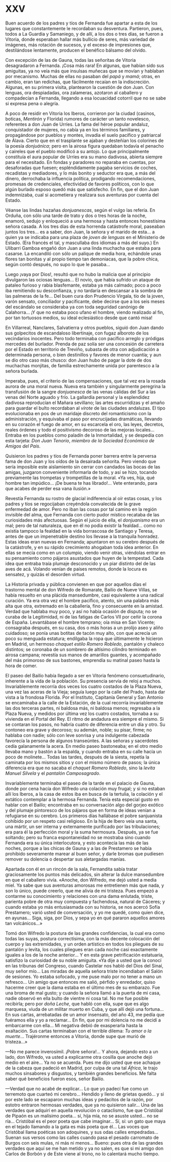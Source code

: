 # XXV

Buen acuerdo de los padres y tíos de Fernanda fue apartar a esta de los lugares
que constantemente le recordaban su desventura. Partieron, pues, todos a La
Guardia y Samaniego, y de allí, a los dos o tres días, se fueron a Vitoria,
donde esperaban hallar más bullicio de seres, más variedad de imágenes, más
rotación de sucesos, y el exceso de impresiones que, destilándose lentamente,
producen el benéfico bálsamo del olvido.

Con excepción de las de Gauna, todas las señoritas de Vitoria desagradaron
a Fernanda. ¡Cosa más rara! En algunas, que habían sido sus amiguitas, ya no
veía más que insulsas muñecas que se movían y hablaban por mecanismo. Muchas de
ellas no pasaban del *papá* y *mamá*; otras, en cambio, eran tan redichas, que
fácilmente recaían en la indiscreción. Algunas, en su primera visita,
plantearon la cuestión de don Juan. Con lenguas, ora despiadadas, ora
zalameras, azotaron al caballero y compadecían a Fernanda, llegando a esa
locuacidad cotorril que no se sabe si expresa pena o alegría.

A poco de residir en Vitoria los Iberos, corrieron por la ciudad (casinos,
boticas, *Mentirón* y Florida) rumores de carácter un tanto novelesco,
referentes a don Juan de Urríes. La fama del héroe popular andaluz,
conquistador de mujeres, no cabía ya en los términos familiares, y propagándose
por pueblos y montes, invadía el suelo pacífico y patriarcal de Álava. Cierto
que en el trasplante se ajaban y desteñían los colorines de la poesía
*donjuánica*; pero en la airosa figura quedaban todavía el penacho y caireles
que el pueblo modificó a su antojo. Lo que principalmente constituía el aura
popular de Urríes era su mano dadivosa, abierta siempre para el necesitado. En
fondas y paradores no reparaba en cuentas, por desaforadas que fuesen;
espléndidamente pagaba servicios de coches, recadistas y mediadores, y lo más
bonito y seductor era que, a más del dinero, derrochaba la influencia política,
prodigando recomendaciones, promesas de credenciales, efectividad de favores
políticos, con lo que algún burlado esposo quedó más que satisfecho. En fin,
que el don Juan indemnizaba, cual si acometiera y realizara sus aventuras por
cuenta del Estado.

Véanse las lindas hazañas *donjuanescas*, según el vulgo las refería. En
Orduña, con sólo una tarde de trato y dos o tres horas de la noche, enamoró,
sedujo y enloqueció a una hermosa y hasta entonces honestísima señora casada.
A los tres días de esta horrenda catástrofe moral, paseaban juntos los tres...
es a saber, don Juan, la señora y el marido de esta... a quien ya se indicaba
para una plaza de *joven de lenguas* en el Ministerio de Estado. (Era francés
el tal, y mascullaba dos idiomas a más del suyo.) En Ulibarri Gamboa engañó don
Juan a una linda muchacha que estaba para casarse. La encandiló con sólo un
palique de media hora, echándole unas flores tan bonitas y al propio tiempo tan
demoniacas, que la pobre chica, según contó después, no supo lo que le
pasaba...

Luego ¡vaya por Dios!, resultó que no hubo la malicia que al principio
divulgaron las ociosas lenguas... El novio, que había sufrido un ataque de
pataleo furioso y rabia blasfemante, estaba ya más calmado; poco a poco iba
remitiendo su desconfianza, y no tardaría en descansar a la sombra de las
palmeras de la fe... Del buen cura don Prudencio Virgala, tío de la joven,
varón sensato, conciliador y pacificante, debe decirse que a los seis meses del
escándalo se consideraba ya con toda seguridad canónigo de Calahorra... ¡Y que
no estaba poco ufano el hombre, viendo realizado al fin, por tan tortuosos
medios, su ideal eclesiástico desde que cantó misa!

En Villarreal, Nanclares, Salvatierra y otros pueblos, siguió don Juan dando
sus golpecitos de escandaloso libertinaje, con fugaz alboroto de los
vecindarios inocentes. Pero todo terminaba con pacífico arreglo y pródigas
mercedes del burlador. Prenda de paz solía ser una concesión de carretera por
el Estado en territorio de Treviño, subasta de otra con adjudicación
a determinada persona, o bien destinillos y favores de menor cuantía; y aun se
dio otro caso más chusco: don Juan hubo de pagar la dote de dos muchachas
monjitas, de familia estrechamente unida por parentesco a la señora burlada.

Imperaba, pues, el criterio de las compensaciones, que tal vez era la rosada
aurora de una moral nueva. Nueva era también y singularmente peregrina la
transfusión de la sangre *donjuanesca* de las venas cálidas del Sur a las venas
del Norte aguado y frío. La gallardía personal y la esplendidez dadivosa
reproducían el Mañara sevillano; las artes escurridizas y el amaño para guardar
el bulto recordaban al *virote* de las ciudades andaluzas. El tipo evolucionaba
en pos de un maridaje discreto del romanticismo con la administración,
y esquivaba el paso por encrucijadas dramáticas, llevando en su corazón el
fuego de amor, en su escarcela el oro, las leyes, decretos, reales órdenes
y todo el positivismo decoroso de las mejoras locales... Entraba en los pueblos
como paladín de la Inmortalidad, y se despedía con esta tarjeta: *Don Juan
Tenorio*, *miembro de la Sociedad Económica de Amigos del País*.

Quisieron los padres y tíos de Fernanda poner barrera entre la perversa fama de
don Juan y los oídos de la desairada señorita. Pero viendo que sería imposible
este aislamiento sin cerrar con candados las bocas de las amigas, juzgaron
conveniente informarla de todo, y así se hizo, tocando previamente las
trompetas y trompetillas de la moral. «Ya ves, hija, qué hombre tan impúdico...
¡De buena te has librado!... Vete enterando, para que acabes de perder esa vana
ilusión.»

Revestía Fernanda su rostro de glacial indiferencia al oír estas cosas, y los
padres y tíos se regocijaban creyéndola convalecida de la grave enfermedad de
amor. Pero no iban las cosas por tal camino en la región invisible del alma,
que Fernanda con cierto pudor místico recataba de las curiosidades más
afectuosas. Según el juicio de ella, el *donjuanismo* era un mal; pero de tal
naturaleza, que en él no podía existir la fealdad... como no existía tampoco la
fealdad en la vida borrascosa de Santiago y Teresa, antes de que un
impenetrable destino los llevase a la tranquila honradez. Estas ideas eran
nuevas en Fernanda; apuntaron en su cerebro después de la catástrofe, y en su
rápido crecimiento ahogaban toda idea anterior. En ellas se mecía como en un
columpio, viendo venir otras, viéndolas entrar en su pensamiento como pájaros
asustados que huyen de la tempestad. Cada idea que entraba traía plumaje
desconocido y un piar distinto del de las aves de acá. Volando venían de países
remotos, donde la locura es sensatez, y quizás el desorden virtud.

La Historia privada y pública convienen en que por aquellos días el trastorno
mental de don Wifredo de Romarate, Bailío de Nueve Villas, se había resuelto en
una plácida mansedumbre, casi equivalente a una radical curación. Ya era otra
vez el hombre pacífico, atento, sin una palabra más alta que otra, extremado en
la caballería, fino y consecuente en la amistad. Verdad que hablaba muy poco,
y así no había ocasión de disputa; no se curaba de la Legitimidad, ni de las
fatigas de Carlos VII por ceñir la corona de España.  Levantábase el hombre
temprano; oía misa en San Vicente; consagraba después, en su casa, dos o más
horas a un prolijo aseo y aliño cuidadoso; se ponía unas botitas de tacón muy
alto, con que acrecía un poco su menguada estatura; endilgaba la ropa que
últimamente le hicieron en Madrid, un hermoso *chaquet estilo Romero Robledo*,
pantalón y chaleco distintos; se coronaba de un sombrero de altísimo cilindro
terminado en airosa campana; revestía sus manos de amarillos guantes,
y acompañado del más primoroso de sus bastones, emprendía su matinal paseo
hasta la hora de comer.

El paseo del Bailío había llegado a ser en Vitoria fenómeno consuetudinario,
inherente a la vida de la población. Su presencia servía de reloj a muchos.
Invariablemente recorría dos veces los cuatro costados de la Plaza Nueva, una
vez las aceras de la Vieja; seguía luego por la calle del Prado, hasta dar
vista a la frondosa Florida. Por el Instituto, Capitanía General y San Antonio
se encaminaba a la calle de la Estación, de la cual recorría invariablemente
las dos terceras partes, ni baldosa más, ni baldosa menos; regresaba a la Plaza
Nueva, y medidos por última vez los cuatro costados, tornaba a su vivienda en
el Portal del Rey. El ritmo de andadura era siempre el mismo. Si se contaran
los pasos, no habría cuatro de diferencia entre un día y otro. Su contoneo era
grave y decoroso; su ademán, noble; su pisar, firme; no hablaba con nadie; sólo
con leve sonrisa y una indulgente cabezada favorecía la persona de algunos
transeúntes. A las señoras y sacerdotes cedía galanamente la acera. En medio
paseo bastoneaba; en el otro medio llevaba mano y bastón a la espalda, y cuando
entraba en su calle hacía un poco de molinete... Todas las tardes, después de
la siesta, repetía la caminata por los mismos sitios y con el mismo número de
pasos; la única diferencia era que no sacaba el *chaquet Romero Robledo*, sino
la *levita Manuel Silvela* y el *pantalón Camposagrado*.

Invariablemente terminaba el paseo de la tarde en el palacio de Gauna, donde
por cena hacía don Wifredo una colación muy frugal; y si no estaban allí los
Iberos, a la casa de estos iba en busca de la tertulia, la colación y el
extático contemplar a la hermosa Fernanda. Tenía esta especial gusto en hablar
con el Bailío; encontraba en su conversación algo del gorjeo exótico y del
plumaje pintoresco de los pájaros que en forma de ideas venían a refugiarse en
su cerebro. Los primeros días hallábase el pobre sanjuanista cohibido por un
respeto casi religioso. En la hija de Ibero veía una santa, una mártir, un ser
interna y externamente purificado por las tribulaciones; era para él la
perfección moral y la suma hermosura. Después, ya se fue soltando; pero su
franca espontaneidad no se mostraba sino cuando Fernanda era su única
interlocutora, y esto acontecía las más de las noches, porque a las chicas de
Gauna y a las de Prestamero se había prohibido severamente marear al buen
señor, y darle bromas que pudiesen remover su dolencia o despertar sus
aletargadas manías.

Apartada con él en un rincón de la sala, Fernandita sabía tratar graciosamente
los puntos más delicados, sin alterar la dulce mansedumbre en que el caballero
vivía. «Anoche, don Wifredo, me dejó usted a media miel. Ya sabe que sus
aventuras amorosas me entretienen más que nada, y son lo único, puede creerlo,
que me alivia de mi tristeza. Pues empezó a contarme su conocimiento
y relaciones con una dama enlutada, triste, parienta pobre de otra muy
compuesta y fachendosa, natural de Cáceres; y cuando estaba yo más entusiasmada
con su historia, se nos acercó Sofía Prestamero; varió usted de conversación,
y yo me quedé, como quien dice, en ayunas... Siga, siga, por Dios, y sepa yo en
qué pararon aquellos amores tan volcánicos...»

Tomó don Wifredo la postura de las grandes confidencias, la cual era como todas
las suyas, postura correctísima, con la más decente colocación del cuerpo y las
extremidades, y un orden artístico en todos los pliegues de su pantalón
y levita, los cuales pliegues eran cada noche casi exactamente iguales a los de
la noche anterior... Y en esta grave petrificación estatuaria, satisfizo la
curiosidad de su noble amiguita. «Ya dije a usted que la conocí en las tribunas
del Congreso, cuando Castelar nos habló del Dios del Sinaí, muy señor mío...
Las miradas de aquella señora triste incendiaban el Salón de sesiones. Yo
estaba sofocado, y me puse malo por no tener a mano un refresco... Un amigo que
entonces me salió, pérfido y enredador, quiso hacerme creer que la dama estaba
en el último mes de su embarazo. Fue una broma de mal gusto; y cuando la señora
llamó a la puerta de mi casa, nadie observó en ella bulto de vientre ni cosa
tal. No me fue posible recibirla; pero por *doña Leche*, que habló con ella,
supe que es algo marquesa, viuda de un militar muerto en Cuba, y que allí dejó
una fortuna... En sus cartas, arrebatadas de un amor insensato, del año 43, me
pedía que fuéramos ella y yo a reclamar... En fin, que por mi dolencia no me
decidí a embarcarme con ella... Mi negativa debió de exasperarla hasta la
exaltación. Sus cartas terminaban con el terrible dilema: *Tu amor o la
muerte*... Trajéronme entonces a Vitoria, donde supe que murió de tristeza...»

—No me parece inverosímil. ¡Pobre señora!... Y ahora, dejando esto a un lado,
don Wifredo, va usted a explicarme otra cosilla que anoche dejó medio en el
aire... Ya no se acuerda. Pues me dijo usted que ese achaque de la cabeza que
padeció en Madrid, por culpa de una tal *África*, le trajo muchos sinsabores
y disgustos, y también grandes beneficios. Me falta saber qué beneficios fueron
esos, señor Bailío.

—Verdad que no acabé de explicar... Lo que yo padecí fue como un terremoto que
cuarteó mi cerebro... Hendido y lleno de grietas quedó... y si por este lado se
escaparon muchas ideas y pedacitos de la razón, por estotro entraron hermosas
verdades, que ya no quisieron salir... Una de las verdades que adquirí en
aquella revolución o cataclismo, fue que Cristóbal de Pipaón es un malísimo
poeta... sí, hija mía, no se asuste usted... no se ría... Cristóbal es el peor
poeta que cabe imaginar... Sí, sí: un gato que maya en el tejado llamando a la
gata es más poeta que él... Las voces que Cristóbal llama poéticas son
adoquines, y sus odas calles empedradas... Suenan sus versos como las calles
cuando pasa el pesado carromato de Burgos con seis mulas, ni más ni menos...
Bueno: pues otra de las grandes verdades que aquí se me han metido y ya no
salen, es que si mi amigo don Carlos de Borbón y de Este viene al trono, no lo
calentará mucho tiempo.
